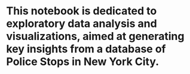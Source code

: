 # This notebook is dedicated to exploratory data analysis and visualizations, aimed at generating key insights from a database of Police Stops in New York City.

